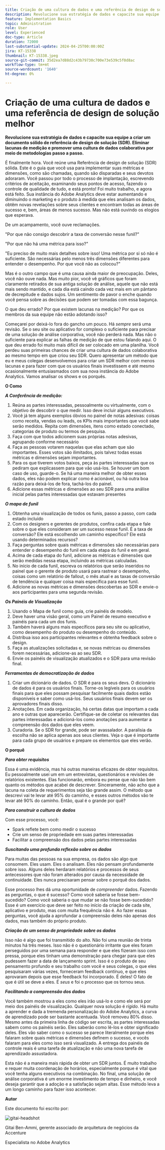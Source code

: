 ```yaml
---
title: Criação de uma cultura de dados e uma referência de design de solução melhor
description: Revolucione sua estratégia de dados e capacite sua equipe a criar um documento sólido de Referência de design de solução (SDR). Eliminar lacunas de medição e promover uma cultura de dados colaborativa por meio de metodologias passo a passo.
feature: Implementation Basics
topic: Administration
role: User
level: Experienced
doc-type: Article
duration: 72000
last-substantial-update: 2024-04-25T00:00:00Z
jira: KT-15338
thumbnail: KT-15338.jpeg
source-git-commit: 35d2ea7d88d2c43b79730c700e73e539c5f0d8ac
workflow-type: tm+mt
source-wordcount: '1640'
ht-degree: 0%

---
```



# Criação de uma cultura de dados e uma referência de design de solução melhor

**Revolucione sua estratégia de dados e capacite sua equipe a criar um documento sólido de referência de design de solução (SDR). Eliminar lacunas de medição e promover uma cultura de dados colaborativa por meio de metodologias passo a passo.**

É finalmente hora. Você reúne uma Referência de design de solução (SDR) sólida. Este é o guia que você usa para implementar suas métricas e dimensões, como são chamadas, quando são disparadas e seus devotos adoraram. Você passou por todo o processo de implantação, escrevendo critérios de aceitação, examinando seus pontos de acesso, fazendo o controle de qualidade de tudo, e está pronto! Foi muito trabalho, e agora está feito. Sua instância do Adobe Analytics deve estar aumentando e diminuindo o marketing e o produto à medida que eles analisam os dados, obtêm novas revelações sobre seus clientes e encontram todas as áreas de sucesso e, bem, áreas de menos sucesso. Mas não está ouvindo os elogios que esperava.

De um acampamento, você ouve reclamações.

&quot;Por que não consigo descobrir a taxa de conversão nesse funil?&quot;

&quot;Por que não há uma métrica para isso?&quot;

&quot;Eu preciso de muito mais detalhes sobre isso! Uma métrica por si só não é suficiente. São necessárias pelo menos três dimensões diferentes para entender o desempenho. Por que você não as colocou?&quot;

Mas é o outro campo que é uma causa ainda maior de preocupação. Deles, você não ouve nada. Mas muito pior, você vê gráficos que foram claramente retirados de sua antiga solução de análise, aquele que não está mais sendo mantido, e cada dia está caindo cada vez mais em um pântano de decrepitude e dados sujos. Um sentimento de pavor o enche quando você pensa sobre as decisões que podem ser tomadas com essa bagunça.

O que deu errado? Por que existem lacunas na medição? Por que os membros da sua equipe não estão adotando isso?

Começarei por deixá-lo fora do gancho um pouco. Há *sempre* será uma revisão. Se o seu site ou aplicativo for complexo o suficiente para precisar de uma solução de análise corporativa, você não perderá nada. Mas não o suficiente para explicar as falhas de medição de que estou falando aqui. O que deu errado foi muito mais difícil de ser colocado em uma planilha. Você perdeu suas primeiras chances de criar uma cultura de dados colaborativa ao mesmo tempo em que criou seu SDR. Quero apresentar um método que eu e meus colegas desenvolvemos para criar um SDR melhor com menos lacunas e para fazer com que os usuários finais investissem e até mesmo ocasionalmente entusiasmados com sua nova instância do Adobe Analytics. Vamos analisar os shows e os porquês.

**O Como**

***A Conferência de medição:***

1. Reúna as partes interessadas, pessoalmente ou virtualmente, com o objetivo de descobrir o que medir. Isso deve incluir alguns executivos.
1. Você já tem alguns exemplos óbvios no painel de notas adesivas: coisas como receita, vendas ou leads, os KPIs mais importantes que você sabe serão medidos. Repita com dimensões, itens como estado conectado, categorias de produto ou termos de pesquisa.
1. Faça com que todos adicionem suas próprias notas adesivas, agrupando conforme necessário
1. Faça as pessoas votarem naquelas que elas acham que são importantes. Esses votos são ilimitados, pois talvez todas essas métricas e dimensões sejam importantes.
1. Para os que tiverem votos baixos, peça às partes interessadas que os pediram que explicassem para que vão usá-los. Se houver um bom caso de uso, guarde-o. Se há uma maneira melhor de obter esses dados, eles não podem explicar como é acionável, ou há outra boa razão para deixá-los de fora, tachá-los do painel.
1. Adicione essas métricas e dimensões ao seu SDR para uma análise inicial pelas partes interessadas que estavam presentes

***O mapa de funil***

1. Obtenha uma visualização de todos os funis, passo a passo, com cada estado incluído
1. Com os designers e gerentes de produtos, confira cada etapa e fale sobre o que eles consideram ser um sucesso nesse funil. É a taxa de conversão? Ele está escolhendo um caminho específico? Ele está usando determinados recursos?
1. Faça perguntas sobre quais métricas e dimensões são necessárias para entender o desempenho do funil em cada etapa do funil e em geral.
1. Acima de cada etapa do funil, adicione as métricas e dimensões que serão medidas nessa etapa, incluindo as métricas calculadas.
1. No início de cada funil, escreva os relatórios que serão inseridos no painel que o gerente de produto usará para rastrear o desempenho, coisas como um relatório de fallout, o mês atual e as taxas de conversão de tendência e qualquer coisa mais específica para esse funil.
1. Adicione as novas métricas e dimensões descobertas ao SDR e envie-o aos participantes para uma segunda revisão.

***Os Painéis de Visualização***

1. Usando o Mapa de funil como guia, crie painéis de modelo.
1. Deve haver uma visão geral, como um Painel de resumo executivo e painéis para cada um dos funis.
1. Também haverá alguns mais específicos para seu site ou aplicativo, como desempenho do produto ou desempenho do conteúdo.
1. Distribua isso aos participantes relevantes e obtenha feedback sobre o design.
1. Faça as atualizações solicitadas e, se novas métricas ou dimensões forem necessárias, adicione-as ao seu SDR.
1. Envie os painéis de visualização atualizados e o SDR para uma revisão final.

***Ferramentas de democratização de dados***

1. Criar um dicionário de dados. O SDR é para os seus devs. O dicionário de dados é para os usuários finais. Torne-os legíveis para os usuários finais para que eles possam pesquisar facilmente quais dados estão disponíveis e saber como usá-los. Seus usuários finais devem ser os aprovadores finais disso.
1. Anotações. Em cada organização, há certas datas que importam a cada ano e outras que aparecerão. Certifique-se de coletar os relevantes das partes interessadas e adicioná-los como anotações para aumentar a compreensão dos dados que eles veem.
1. Curadoria. Se o SDR for grande, pode ser avassalador. A paralisia da escolha não se aplica apenas aos seus clientes. Veja o que é importante para cada grupo de usuários e prepare os elementos que eles verão.

**O porquê**

***Para obter requisitos***

Essa é uma evidência, mas há outras maneiras eficazes de obter requisitos. Eu pessoalmente usei um em um entrevistas, questionários e revisões de relatórios existentes. Elas funcionarão, embora eu pense que não tão bem quanto os métodos que acabei de descrever. Sinceramente, não acho que a lacuna na coleta de requerimentos seja tão grande assim. O método que descrevi vai te levar até 95% do caminho, e esses outros métodos vão te levar até 90% do caminho. Então, qual é o grande por quê?

***Para construir a cultura de dados***

Com esse processo, você:

- Spark reflete bem como medir o sucesso
- Crie um senso de propriedade em suas partes interessadas
- Facilitar a compreensão dos dados pelas partes interessadas

***Suscitando uma profunda reflexão sobre os dados***

Para muitas das pessoas na sua empresa, os dados são algo que consomem. Eles usam. Eles o analisam. Eles não pensam profundamente sobre isso. Alguns deles herdaram relatórios e processos de seus antecessores que não foram alterados por causa da necessidade de continuidade. Eles nunca precisaram pensar sobre o porquê dos dados.

Esse processo lhes dá uma oportunidade de *compreender* dados. Fazendo as perguntas, o que é sucesso? Como você saberia se fosse bem-sucedido? Como você saberia o que mudar se não fosse bem-sucedido? Esse é um exercício que deve ser feito no início da criação de cada site, aplicativo e produto, mas com muita frequência não é. Ao fazer essas perguntas, você ajuda a aprofundar a compreensão deles não apenas dos dados, mas também do próprio produto.

***Criação de um senso de propriedade sobre os dados***

Isso não é algo que foi transmitido do alto. Não foi uma reunião de trinta minutos há três meses. Isso não é o questionário irritante que eles foram perseguidos por uma semana para responder e que eles fizeram isso com pressa, porque eles tinham uma demonstração para chegar para que eles pudessem fazer a data de lançamento sprint. Isso é o produto de seu pensamento profundo e seu trabalho com você e seus colegas, o que eles pesquisaram várias vezes, forneceram feedback contínuo, e que eles aprovaram depois que esse feedback foi incorporado. É deles! O fato de que é útil se deve a eles. É *seus* e foi o processo que os tornou seus.

***Facilitando a compreensão dos dados***

Você também mostrou a eles como eles irão usá-lo e como ele será por meio dos painéis de visualização. Qualquer nova solução é *rígido*. Há muito a aprender e dada a tremenda personalização do Adobe Analytics, a curva de aprendizado pode ser bastante acentuada. Você removeu 80% disso. Mesmo antes da primeira linha de código ser escrita, as partes interessadas sabem como os painéis serão. Eles saberão como lê-los e obter significado deles. Eles vão saber como o sucesso se parece literalmente porque eles falaram sobre quais métricas e dimensões definem o sucesso, e vocês falaram para eles como isso será visualizado. A entrega dos painéis de controle reais é uma tarefa de atualização e não uma nova tarefa de aprendizado assustadora.

Esta não é a maneira mais rápida de obter um SDR juntos. É muito trabalho e requer muita coordenação de horários, especialmente porque é vital que você tenha alguns executivos na combinação. No final, uma solução de análise corporativa é um enorme investimento de tempo e dinheiro, e você deseja garantir que a adoção e a satisfação sejam altas. Esse método leva a um longo caminho para fazer isso acontecer.

**Autor**

Este documento foi escrito por:

![gitai-headshot](assets/gitai-headshot-150.jpg)

Gitai Ben-Ammi, gerente associado de arquitetura de negócios da Accenture

Especialista no Adobe Analytics



